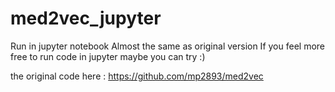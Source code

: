 # med2vec_jupyter
Run in jupyter notebook
Almost the same as original version
If you feel more free to run code in jupyter
maybe you can try :)

the original code here : 
https://github.com/mp2893/med2vec
